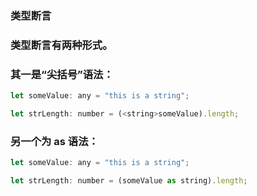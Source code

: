 ### 类型断言

### 类型断言有两种形式。
 
### 其一是“尖括号”语法：

```js
let someValue: any = "this is a string";

let strLength: number = (<string>someValue).length;
```

### 另一个为 as 语法：

```js
let someValue: any = "this is a string";

let strLength: number = (someValue as string).length;
```
